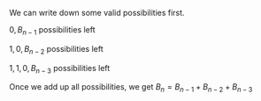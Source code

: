 We can write down some valid possibilities first.

$0, B_{n-1}$ possibilities left

$1,0, B_{n-2}$ possibilities left

$1,1,0, B_{n-3}$ possibilities left

Once we add up all possibilities, we get $B_n = B_{n-1}+B_{n-2}+B_{n-3}$
